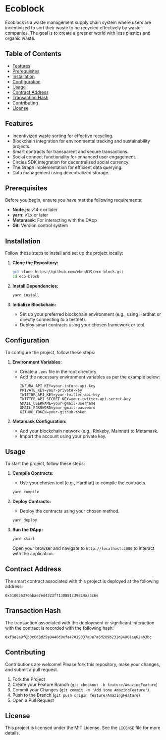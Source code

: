 
# Ecoblock

Ecoblock is a waste management supply chain system where users are incentivized to sort their waste to be recycled effectively by waste companies. The goal is to create a greener world with less plastics and organic waste.

## Table of Contents

- [Features](#features)
- [Prerequisites](#prerequisites)
- [Installation](#installation)
- [Configuration](#configuration)
- [Usage](#usage)
- [Contract Address](#contract-address)
- [Transaction Hash](#transaction-hash)
- [Contributing](#contributing)
- [License](#license)

## Features

- Incentivized waste sorting for effective recycling.
- Blockchain integration for environmental tracking and sustainability projects.
- Smart contracts for transparent and secure transactions.
- Social connect functionality for enhanced user engagement.
- Circles SDK integration for decentralized social currency.
- The Graph implementation for efficient data querying.
- Data management using decentralized storage.

## Prerequisites

Before you begin, ensure you have met the following requirements:

- **Node.js**: v14.x or later
- **yarn**: v1.x or later
- **Metamask**: For interacting with the DApp
- **Git**: Version control system

## Installation

Follow these steps to install and set up the project locally:

1. **Clone the Repository:**
   ```bash
   git clone https://github.com/eben619/eco-block.git
   cd eco-block
   ```

2. **Install Dependencies:**
   ```bash
   yarn install
   ```

3. **Initialize Blockchain:**
   - Set up your preferred blockchain environment (e.g., using Hardhat or directly connecting to a testnet).
   - Deploy smart contracts using your chosen framework or tool.

## Configuration

To configure the project, follow these steps:

1. **Environment Variables:**
   - Create a `.env` file in the root directory.
   - Add the necessary environment variables as per the example below:
     ```
     INFURA_API_KEY=your-infura-api-key
     PRIVATE_KEY=your-private-key
     TWITTER_API_KEY=your-twitter-api-key
     TWITTER_API_SECRET_KEY=your-twitter-api-secret-key
     GMAIL_USERNAME=your-gmail-username
     GMAIL_PASSWORD=your-gmail-password
     GITHUB_TOKEN=your-github-token
     ```

2. **Metamask Configuration:**
   - Add your blockchain network (e.g., Rinkeby, Mainnet) to Metamask.
   - Import the account using your private key.

## Usage

To start the project, follow these steps:

1. **Compile Contracts:**
   - Use your chosen tool (e.g., Hardhat) to compile the contracts.
   ```bash
   yarn compile
   ```

2. **Deploy Contracts:**
   - Deploy the contracts using your chosen method.
   ```bash
   yarn deploy
   ```

3. **Run the DApp:**
   ```bash
   yarn start
   ```
   Open your browser and navigate to `http://localhost:3000` to interact with the application.

## Contract Address

The smart contract associated with this project is deployed at the following address:

```
0x510656370abae7ed4323f7130881c39814aa3c6e
```

## Transaction Hash

The transaction associated with the deployment or significant interaction with the contract is recorded with the following hash:

```
0xf9e2a9f8b3c6d3d25a0446d8efa42019337a0e7a6d209b231c84001ee62ab3bc
```

## Contributing

Contributions are welcome! Please fork this repository, make your changes, and submit a pull request.

1. Fork the Project
2. Create your Feature Branch (`git checkout -b feature/AmazingFeature`)
3. Commit your Changes (`git commit -m 'Add some AmazingFeature'`)
4. Push to the Branch (`git push origin feature/AmazingFeature`)
5. Open a Pull Request

## License

This project is licensed under the MIT License. See the `LICENSE` file for more details.
